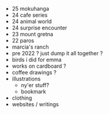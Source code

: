 - 25 mokuhanga
- 24 cafe series
- 24 animal world
- 24 surprise encounter
- 23 mount gretna
- 22 paros
- marcia's ranch
- pre 2022 ? just dump it all together ?
- birds i did for emma
- works on cardboard ?
- coffee drawings ?
- illustrations
  - ny'er stuff?
  - bookmark
- clothing
- websites / writings

